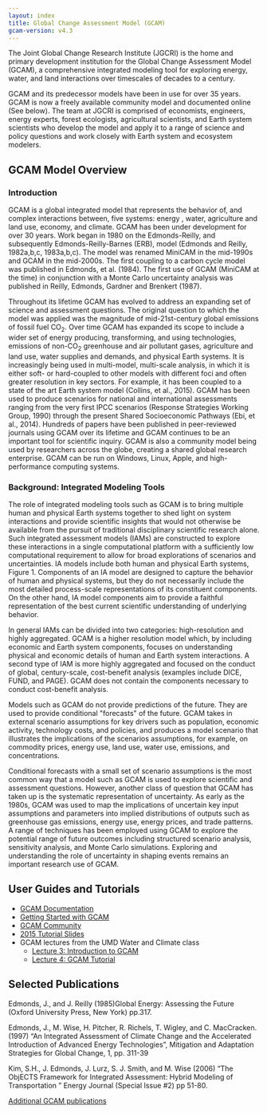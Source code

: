```yaml
---
layout: index
title: Global Change Assessment Model (GCAM)
gcam-version: v4.3
---
```


The Joint Global Change Research Institute (JGCRI) is the home and
primary development institution for the Global Change Assessment Model (GCAM), a comprehensive integrated modeling tool for exploring energy, water, and land interactions over timescales of decades to a century.

GCAM and its predecessor models have been in use for over 35 years. GCAM is now a freely available community model and documented online (See below). The team
at JGCRI is comprised of economists, engineers, energy experts, forest
ecologists, agricultural scientists, and Earth system scientists who
develop the model and apply it to a range of science and policy
questions and work closely with Earth system and ecosystem modelers.

## GCAM Model Overview

### Introduction

GCAM is a global integrated model that represents the
behavior of, and complex interactions between, five systems: energy
, water, agriculture and land use, economy, and
climate. GCAM has been under development for over 30 years. Work began
in 1980 on the Edmonds-Reilly, and subsequently
Edmonds-Reilly-Barnes (ERB), model (Edmonds and Reilly, 1982a,b,c, 1983a,b,c). The model was renamed MiniCAM in the mid-1990s and GCAM in the mid-2000s. The
first coupling to a carbon cycle model was published in Edmonds, et
al. (1984). The first use of GCAM (MiniCAM at the time) in conjunction
with a Monte Carlo uncertainty analysis was published in Reilly,
Edmonds, Gardner and Brenkert (1987).

Throughout its lifetime GCAM has evolved to address an expanding set of science and assessment questions. The
original question to which the model was applied was the
magnitude of mid-21st-century global emissions of fossil fuel
CO<sub>2</sub>. Over time GCAM has expanded its scope to include a wider set of
energy producing, transforming, and using technologies, emissions of
non-CO<sub>2</sub> greenhouse and air pollutant gases, agriculture and land use, water supplies and demands, and physical Earth systems. It is increasingly being used in
multi-model, multi-scale analysis, in which it is either soft- or
hard-coupled to other models with different foci and often greater
resolution in key sectors. For example, it has been coupled to a state
of the art Earth system model (Collins, et al., 2015). GCAM has been
used to produce scenarios for national and international assessments
ranging from the very first IPCC scenarios (Response Strategies
Working Group, 1990) through the present Shared Socioeconomic Pathways
(Ebi, et al., 2014). Hundreds of papers have been published in
peer-reviewed journals using GCAM over its lifetime and GCAM
continues to be an important tool for scientific
inquiry. GCAM is also a community model being used by researchers
across the globe, creating a shared global research enterprise. GCAM
can be run on Windows, Linux, Apple, and high-performance computing
systems.

### Background: Integrated Modeling Tools

The role of integrated modeling tools such as GCAM is to bring
multiple human and physical Earth systems together to
shed light on system interactions and provide scientific insights that
would not otherwise be available from the pursuit of traditional
disciplinary scientific research alone. Such integrated assessment models (IAMs) are constructed to
explore these interactions in a single computational platform with a
sufficiently low computational requirement to allow for broad
explorations of scenarios and uncertainties. IA models include both
human and physical Earth systems, Figure 1. Components of an IA model
are designed to capture the behavior of human and physical systems,
but they do not necessarily include the most detailed process-scale
representations of its constituent components. On the other hand, IA
model components aim to provide a faithful representation of the
best current scientific understanding of underlying behavior.

In general IAMs can be divided into two categories: high-resolution and highly aggregated. GCAM is a higher resolution model which, by including economic and Earth system components, focuses on 
understanding physical and economic details of human and
Earth system interactions. A second type of IAM is more 
highly aggregated and focused on the conduct of global,
century-scale, cost-benefit analysis (examples include DICE, FUND, and
PAGE). GCAM does not contain the components necessary to conduct cost-benefit analysis.

Models such as GCAM do not provide predictions of the
future. They are used to provide conditional "forecasts" of the
future. GCAM takes in external scenario assumptions for key
drivers such as population, economic activity, technology costs, and
policies, and produces a model scenario that illustrates the
implications of the scenarios assumptions, for example, on commodity
prices, energy use, land use, water use, emissions, and
concentrations.

Conditional forecasts with a small set of scenario assumptions is the
most common way that a model such as GCAM is used to explore
scientific and assessment questions. However, another class of
question that GCAM has taken up is the systematic representation of
uncertainty. As early as the 1980s, GCAM was used to map the
implications of uncertain key input assumptions and parameters into
implied distributions of outputs such as greenhouse gas emissions,
energy use, energy prices, and trade patterns. A range of techniques
has been employed using GCAM to explore the potential range of future
outcomes including structured scenario analysis, sensitivity
analysis, and Monte Carlo simulations. Exploring and understanding the
role of uncertainty in shaping events remains an important research
use of GCAM.

## User Guides and Tutorials

* [GCAM Documentation](toc.html)
* [Getting Started with GCAM](user-guide.html)
* [GCAM Community](http://www.globalchange.umd.edu/models/gcam/gcam-community/)
* [2015 Tutorial Slides](http://www.globalchange.umd.edu/data/annual-meetings/2015/GCAM_Tutorial_2015.pdf)
* GCAM lectures from the UMD Water and Climate class
  * [Lecture 3: Introduction to GCAM](https://www.youtube.com/watch?v=xRF9lFwtMr0)
  * [Lecture 4: GCAM Tutorial](https://www.youtube.com/watch?v=S7vAShH-dbs)

## Selected Publications

Edmonds, J., and J. Reilly (1985)Global Energy: Assessing the Future (Oxford University Press, New York) pp.317.

Edmonds, J., M. Wise, H. Pitcher, R. Richels, T. Wigley, and C. MacCracken. (1997) “An Integrated Assessment of Climate Change and the Accelerated Introduction of Advanced Energy Technologies”, Mitigation and Adaptation Strategies for Global Change, 1, pp. 311-39

Kim, S.H., J. Edmonds, J. Lurz, S. J. Smith, and M. Wise (2006) “The ObjECTS Framework for Integrated Assessment: Hybrid Modeling of Transportation ” Energy Journal (Special Issue #2) pp 51-80.

[Additional GCAM publications](references.html)
